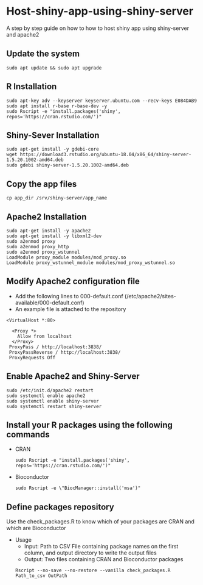 # Host-shiny-app-using-shiny-server
A step by step guide on how to how to host shiny app using shiny-server and apache2
## Update the system 
```
sudo apt update && sudo apt upgrade 
```
## R Installation 
```
sudo apt-key adv --keyserver keyserver.ubuntu.com --recv-keys E084DAB9
sudo apt install r-base r-base-dev -y
sudo Rscript -e "install.packages('shiny', repos='https://cran.rstudio.com/')"
```
## Shiny-Sever Installation 
```
sudo apt-get install -y gdebi-core
wget https://download3.rstudio.org/ubuntu-18.04/x86_64/shiny-server-1.5.20.1002-amd64.deb
sudo gdebi shiny-server-1.5.20.1002-amd64.deb
```
## Copy the app files 
```
cp app_dir /srv/shiny-server/app_name
```
## Apache2 Installation 
```
sudo apt-get install -y apache2
sudo apt-get install -y libxml2-dev
sudo a2enmod proxy
sudo a2enmod proxy_http
sudo a2enmod proxy_wstunnel
LoadModule proxy_module modules/mod_proxy.so
LoadModule proxy_wstunnel_module modules/mod_proxy_wstunnel.so
```
## Modify Apache2 configuration file
- Add the following lines to 000-default.conf (/etc/apache2/sites-available/000-default.conf)
- An example file is attached to the repository 
```
<VirtualHost *:80>

  <Proxy *>
    Allow from localhost
  </Proxy>
 ProxyPass / http://localhost:3838/
 ProxyPassReverse / http://localhost:3838/
 ProxyRequests Off
```
## Enable Apache2 and Shiny-Server 
```
sudo /etc/init.d/apache2 restart
sudo systemctl enable apache2
sudo systemctl enable shiny-server 
sudo systemctl restart shiny-server
```
## Install your R packages using the following commands 
- CRAN
  ```
  sudo Rscript -e "install.packages('shiny', repos='https://cran.rstudio.com/')"
  ```
- Bioconductor
  ```
  sudo Rscript -e \"BiocManager::install('msa')"
  ```
## Define packages repository 
Use the check_packages.R to know which of your packages are CRAN and which are Bioconductor 
- Usage
  - Input: Path to CSV File containing package names on the first column, and output directory to write the output files
  - Output: Two files containing CRAN and Bioconductor packages  
  ```
  Rscript --no-save --no-restore --vanilla check_packages.R Path_to_csv OutPath
  ```

